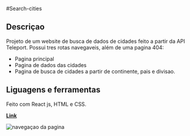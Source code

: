 #Search-cities

## Descriçao  

Projeto de um website de busca de dados de cidades feito a partir da API Teleport.
Possui tres rotas navegaveis, além de uma pagina 404:
- Pagina principal
- Pagina de dados das cidades
- Pagina de busca de cidades a partir de continente, pais e divisao.
  
## Liguagens e ferramentas  

Feito com React js, HTML e CSS.  

[**Link**](https://aridsm.github.io/search-cities/)

![navegaçao da pagina](https://github.com/aridsm/search-cities/blob/master/src/assets/page.gif)

